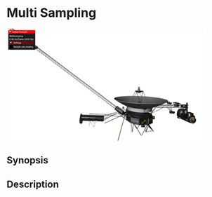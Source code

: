 # Multi Sampling

<img src="../../screenshots/multisampling.jpg" height="256px">

## Synopsis


## Description
